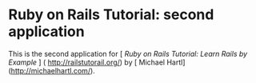 # Ruby on Rails Tutorial: second application

This is the second application for 
[ *Ruby on Rails Tutorial: Learn Rails by Example* ] ( http://railstutorail.org/)
by [ Michael Hartl] (http://michaelhartl.com/).
